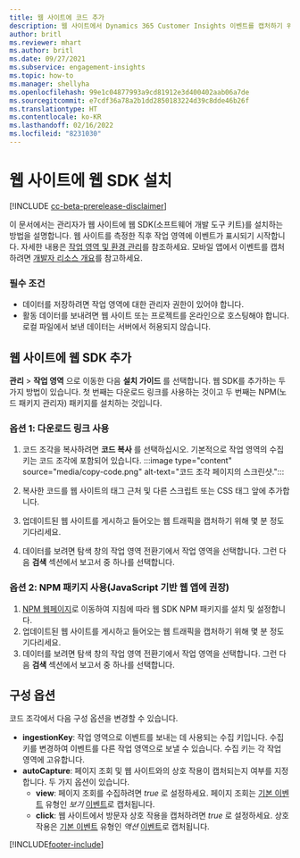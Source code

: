 ```yaml
---
title: 웹 사이트에 코드 추가
description: 웹 사이트에서 Dynamics 365 Customer Insights 이벤트를 캡처하기 위해 코드 조각을 추가하는 방법.
author: britl
ms.reviewer: mhart
ms.author: britl
ms.date: 09/27/2021
ms.subservice: engagement-insights
ms.topic: how-to
ms.manager: shellyha
ms.openlocfilehash: 99e1c04877993a9cd81912e3d400402aab06a7de
ms.sourcegitcommit: e7cdf36a78a2b1dd2850183224d39c8dde46b26f
ms.translationtype: HT
ms.contentlocale: ko-KR
ms.lasthandoff: 02/16/2022
ms.locfileid: "8231030"
---
```

# <a name="install-the-web-sdk-on-a-website"></a>웹 사이트에 웹 SDK 설치

[!INCLUDE [cc-beta-prerelease-disclaimer](includes/cc-beta-prerelease-disclaimer.md)]

이 문서에서는 관리자가 웹 사이트에 웹 SDK(소프트웨어 개발 도구 키트)를 설치하는 방법을 설명합니다. 웹 사이트를 측정한 직후 작업 영역에 이벤트가 표시되기 시작합니다. 자세한 내용은 [작업 영역 및 환경 관리](manage-environments-workspaces.md)를 참조하세요. 모바일 앱에서 이벤트를 캡처하려면 [개발자 리소스 개요](developer-resources.md)를 참고하세요.


### <a name="prerequisites"></a>필수 조건

* 데이터를 저장하려면 작업 영역에 대한 관리자 권한이 있어야 합니다.
* 활동 데이터를 보내려면 웹 사이트 또는 프로젝트를 온라인으로 호스팅해야 합니다. 로컬 파일에서 보낸 데이터는 서버에서 허용되지 않습니다.


## <a name="add-web-sdk-to-your-website"></a>웹 사이트에 웹 SDK 추가

**관리** > **작업 영역** 으로 이동한 다음 **설치 가이드** 를 선택합니다. 웹 SDK를 추가하는 두 가지 방법이 있습니다. 첫 번째는 다운로드 링크를 사용하는 것이고 두 번째는 NPM(노드 패키지 관리자) 패키지를 설치하는 것입니다.

### <a name="option-1-using-the-download-link"></a>옵션 1: 다운로드 링크 사용

1. 코드 조각을 복사하려면 **코드 복사** 를 선택하십시오. 기본적으로 작업 영역의 수집 키는 코드 조각에 포함되어 있습니다.
  :::image type="content" source="media/copy-code.png" alt-text="코드 조각 페이지의 스크린샷.":::

1. 복사한 코드를 웹 사이트의 태그 근처 <head> 및 다른 스크립트 또는 CSS 태그 앞에 추가합니다.
1. 업데이트된 웹 사이트를 게시하고 들어오는 웹 트래픽을 캡처하기 위해 몇 분 정도 기다리세요.
1. 데이터를 보려면 탐색 창의 작업 영역 전환기에서 작업 영역을 선택합니다. 그런 다음 **검색** 섹션에서 보고서 중 하나를 선택합니다.

### <a name="option-2-using-the-npm-package-recommended-for-javascript-based-web-apps"></a>옵션 2: NPM 패키지 사용(JavaScript 기반 웹 앱에 권장)

1. [NPM 웹페이지](https://www.npmjs.com/package/engagementinsights-web)로 이동하여 지침에 따라 웹 SDK NPM 패키지를 설치 및 설정합니다.
1. 업데이트된 웹 사이트를 게시하고 들어오는 웹 트래픽을 캡처하기 위해 몇 분 정도 기다리세요.
1. 데이터를 보려면 탐색 창의 작업 영역 전환기에서 작업 영역을 선택합니다. 그런 다음 **검색** 섹션에서 보고서 중 하나를 선택합니다.

## <a name="configuration-options"></a>구성 옵션

코드 조각에서 다음 구성 옵션을 변경할 수 있습니다.

- **ingestionKey**: 작업 영역으로 이벤트를 보내는 데 사용되는 수집 키입니다. 수집 키를 변경하여 이벤트를 다른 작업 영역으로 보낼 수 있습니다. 수집 키는 각 작업 영역에 고유합니다.
- **autoCapture**: 페이지 조회 및 웹 사이트와의 상호 작용이 캡처되는지 여부를 지정합니다. 두 가지 옵션이 있습니다.
    - **view**: 페이지 조회를 수집하려면 *true* 로 설정하세요. 페이지 조회는 [기본 이벤트](glossary.md#base-event) 유형인 *보기* [이벤트](glossary.md#event)로 캡처됩니다.
    - **click**: 웹 사이트에서 방문자 상호 작용을 캡처하려면 *true* 로 설정하세요. 상호 작용은 [기본 이벤트](glossary.md#base-event) 유형인 *액션* [이벤트](glossary.md#event)로 캡처됩니다.

[!INCLUDE[footer-include](../includes/footer-banner.md)]
